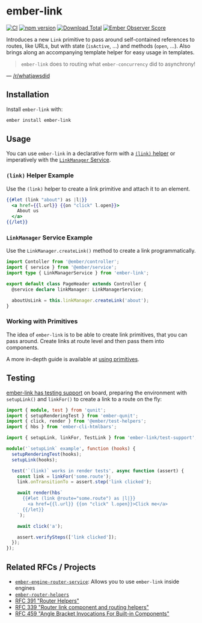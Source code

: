 # ember-link

[![CI](https://github.com/buschtoens/ember-link/workflows/CI/badge.svg)](https://github.com/buschtoens/ember-link/actions)
[![npm version](https://badge.fury.io/js/ember-link.svg)](http://badge.fury.io/js/ember-link)
[![Download Total](https://img.shields.io/npm/dt/ember-link.svg)](http://badge.fury.io/js/ember-link)
[![Ember Observer Score](https://emberobserver.com/badges/ember-link.svg)](https://emberobserver.com/addons/ember-link)

Introduces a new `Link` primitive to pass around self-contained references to
routes, like URLs, but with state (`isActive`, ...) and methods (`open`,
...). Also brings along an accompanying template helper for easy
usage in templates.

> `ember-link` does to routing what `ember-concurrency` did to asynchrony!

— [/r/whatjawsdid](https://www.reddit.com/r/whatjawsdid/)

## Installation

Install `ember-link` with:

```sh
ember install ember-link
```

## Usage

You can use `ember-link` in a declarative form with a [`(link)`
helper](https://buschtoens.github.io/ember-link/helper.html) or imperatively with the [`LinkManager`
Service](https://buschtoens.github.io/ember-link/service.html).

### `(link)` Helper Example

Use the `(link)` helper to create a link primitive and attach it to an element.

```hbs
{{#let (link "about") as |l|}}
  <a href={{l.url}} {{on "click" l.open}}>
    About us
  </a>
{{/let}}
```

### `LinkManager` Service Example

Use the `LinkManager.createLink()` method to create a link programmatically.

```ts
import Contoller from '@ember/controller';
import { service } from '@ember/service';
import type { LinkManagerService } from 'ember-link';

export default class PageHeader extends Controller {
  @service declare linkManager: LinkManagerService;

  aboutUsLink = this.linkManager.createLink('about');
}
```

### Working with Primitives

The idea of `ember-link` is to be able to create link primitives, that you can
pass around. Create links at route level and then pass them into components.

A more in-depth guide is available at [using primitives](https://buschtoens.github.io/ember-link/using-primitives.html).

## Testing

[ember-link has testing support](https://buschtoens.github.io/ember-link/testing.html) on board, preparing the environment with
`setupLink()` and `linkFor()` to create a link to a route on the fly:

```ts
import { module, test } from 'qunit';
import { setupRenderingTest } from 'ember-qunit';
import { click, render } from '@ember/test-helpers';
import { hbs } from 'ember-cli-htmlbars';

import { setupLink, linkFor, TestLink } from 'ember-link/test-support';

module('`setupLink` example', function (hooks) {
  setupRenderingTest(hooks);
  setupLink(hooks);

  test('`(link)` works in render tests', async function (assert) {
    const link = linkFor('some.route');
    link.onTransitionTo = assert.step('link clicked');

    await render(hbs`
      {{#let (link @route="some.route") as |l|}}
        <a href={{l.url}} {{on "click" l.open}}>Click me</a>
      {{/let}}
    `);

    await click('a');

    assert.verifySteps(['link clicked']);
  });
});
```

## Related RFCs / Projects

- [`ember-engine-router-service`](https://github.com/buschtoens/ember-engine-router-service):
  Allows you to use `ember-link` inside engines
- [`ember-router-helpers`](https://github.com/rwjblue/ember-router-helpers)
- [RFC 391 "Router Helpers"](https://github.com/emberjs/rfcs/blob/master/text/0391-router-helpers.md)
- [RFC 339 "Router link component and routing helpers"](https://github.com/emberjs/rfcs/pull/339)
- [RFC 459 "Angle Bracket Invocations For Built-in Components"](https://github.com/emberjs/rfcs/blob/angle-built-ins/text/0459-angle-bracket-built-in-components.md#linkto)
